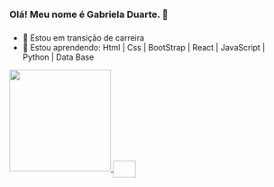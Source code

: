 ### Olá! Meu nome é Gabriela Duarte. 👋
###
###

- 🔭 Estou em transição de carreira
- 🌱 Estou aprendendo: Html | Css | BootStrap | React | JavaScript | Python | Data Base 


<a href="https://github.com/duartegabriela"/>
<img height="180em"src="https://github-readme-stats.vercel.app/api?username=duartegabriela&show_icons=true&theme=omni" />
</picture>
<!--
<img height="180em" src="https://github-readme-stats.vercel.app/api/top-langs/?username=duartegabriela&layout=compact&theme=omni"/> 
-->
</div>
</div style>
<img align = "center" height = "30" width = "40" scr ="https://cdn.jsdelivr.net/gh/devicons/devicon@v2.15.1/devicon.min.css">
          
